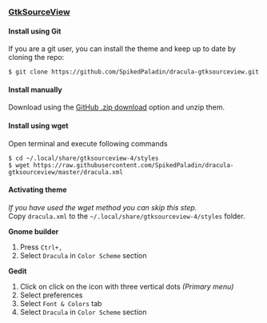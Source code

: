 ### [GtkSourceView](https://wiki.gnome.org/Projects/GtkSourceView)

#### Install using Git

If you are a git user, you can install the theme and keep up to date by cloning the repo:

    $ git clone https://github.com/SpikedPaladin/dracula-gtksourceview.git

#### Install manually

Download using the [GitHub .zip download](https://github.com/SpikedPaladin/dracula-gtksourceview/archive/master.zip) option and unzip them.

#### Install using wget

Open terminal and execute following commands

    $ cd ~/.local/share/gtksourceview-4/styles
    $ wget https://raw.githubusercontent.com/SpikedPaladin/dracula-gtksourceview/master/dracula.xml

#### Activating theme
*If you have used the wget method you can skip this step.*  
Copy `dracula.xml` to the `~/.local/share/gtksourceview-4/styles` folder.

**Gnome builder**
1. Press `Ctrl+,`
2. Select `Dracula` in `Color Scheme` section

**Gedit**
1. Click on click on the icon with three vertical dots *(Primary menu)*
2. Select preferences
3. Select `Font & Colors` tab
4. Select `Dracula` in `Color Scheme` section
